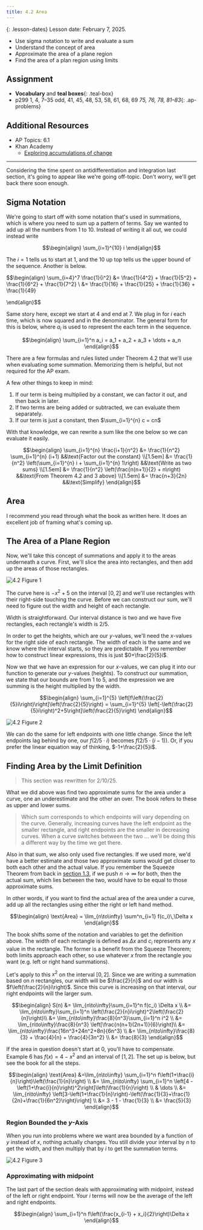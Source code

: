 ```yaml
---
title: 4.2 Area
---
```


{: .lesson-dates}
Lesson date: February 7, 2025.

- Use sigma notation to write and evaluate a sum
- Understand the concept of area
- Approximate the area of a plane region
- Find the area of a plan region using limits

## Assignment

- **Vocabulary** and **teal boxes**{: .teal-box}
- p299 1, 4, 7–35 odd, 41, 45, 48, 53, 58, 61, 68, 69 *75, 76, 78, 81–83*{: .ap-problems}

## Additional Resources

- AP Topics: 6.1
- Khan Academy
  - [Exploring accumulations of change](https://www.khanacademy.org/math/ap-calculus-ab/ab-integration-new/ab-6-1/v/introduction-to-integral-calculus)

---

Considering the time spent on antidifferentiation and integration last section, it's going to appear like we're going off-topic. Don't worry, we'll get back there soon enough.

## Sigma Notation

We're going to start off with some notation that's used in summations, which is where you need to sum up a pattern of terms. Say we wanted to add up all the numbers from 1 to 10. Instead of writing it all out, we could instead write

$$\begin{align}
\sum_{i=1}^{10} i
\end{align}$$

The $i=1$ tells us to start at 1, and the $10$ up top tells us the upper bound of the sequence. Another is below.

$$\begin{align}
\sum_{i=4}^7 \frac{1}{i^2} &= \frac{1}{4^2} + \frac{1}{5^2} + \frac{1}{6^2} + \frac{1}{7^2} \\
&= \frac{1}{16} + \frac{1}{25} + \frac{1}{36} + \frac{1}{49}

\end{align}$$

Same story here, except we start at 4 and end at 7. We plug in for $i$ each time, which is now squared and in the denominator. The general form for this is below, where $a_i$ is used to represent the each term in the sequence.

$$\begin{align}
\sum_{i=1}^n a_i = a_1 + a_2 + a_3 + \dots + a_n
\end{align}$$

There are a few formulas and rules listed under Theorem 4.2 that we'll use when evaluating some summation. Memorizing them is helpful, but not required for the AP exam.

A few other things to keep in mind:

1. If our term is being multiplied by a constant, we can factor it out, and then back in later.
2. If two terms are being added or subtracted, we can evaluate them separately.
3. If our term is just a constant, then $\sum_{i=1}^{n} c = cn$

With that knowledge, we can rewrite a sum like the one below so we can evaluate it easily.

$$\begin{align}
\sum_{i=1}^{n} \frac{i+1}{n^2}  &= \frac{1}{n^2} \sum_{i=1}^{n} (i+1)                               &&\text{Factor out the constant} \\[1.5em]
                                &= \frac{1}{n^2} \left(\sum_{i=1}^{n} i + \sum_{i=1}^{n} 1\right)   &&\text{Write as two sums} \\[1.5em]
                                &= \frac{1}{n^2} \left(\frac{n(n+1)}{2} + n\right)                  &&\text{From Theorem 4.2 and 3 above} \\[1.5em]
                                &= \frac{n+3}{2n}                                                   &&\text{Simplify}
\end{align}$$

## Area

I recommend you read through what the book as written here. It does an excellent job of framing what's coming up.

## The Area of a Plane Region

Now, we'll take this concept of summations and apply it to the areas underneath a curve. First, we'll slice the area into rectangles, and then add up the areas of those rectangles.

![4.2 Figure 1](./img/4.2-figure-1.png)

The curve here is $-x^2 + 5$ on the interval $[0,2]$ and we'll use rectangles with their right-side touching the curve. Before we can construct our sum, we'll need to figure out the width and height of each rectangle.

Width is straightforward. Our interval distance is two and we have five rectangles, each rectangle's width is $2/5$.

In order to get the heights, which are our $y$-values, we'll need the $x$-values for the right side of each rectangle. The width of each is the same and we know where the interval starts, so they are predictable. If you remember how to construct linear expressions, this is just $0+\frac{2}{5}i$.

Now we that we have an expression for our $x$-values, we can plug it into our function to generate our $y$-values (heights). To construct our summation, we state that our bounds are from 1 to 5, and the expression we are summing is the height multiplied by the width.

$$\begin{align}
\sum_{i=1}^{5} \left[f\left(\frac{2}{5}i\right)\right]\left(\frac{2}{5}\right) = \sum_{i=1}^{5} \left[-\left(\frac{2}{5}i\right)^2+5\right]\left(\frac{2}{5}\right)
\end{align}$$

![4.2 Figure 2](./img/4.2-figure-2.png)

We can do the same for left endpoints with one little change. Since the left endpoints lag behind by one, our $f(2/5 \cdot i)$ becomes $f(2/5 \cdot (i-1))$. Or, if you prefer the linear equation way of thinking, $-1+\frac{2}{5}i$.

## Finding Area by the Limit Definition

> This section was rewritten for 2/10/25.

What we did above was find two approximate sums for the area under a curve, one an underestimate and the other an over. The book refers to these as upper and lower sums.

> Which sum corresponds to which endpoints will vary depending on the curve. Generally, increasing curves have the left endpoint as the smaller rectangle, and right endpoints are the smaller in decreasing curves. When a curve switches between the two … we'll be doing this a different way by the time we get there.

Also in that sum, we also only used five rectangles. If we used more, we'd have a better estimate and those two approximate sums would get closer to both each other and the actual value. If you remember the Squeeze Theorem from back in [section 1.3](./1-limits-and-their-properties/1.3-evaluating-limit-analytically.md), if we push $n\to \infty$ for both, then the actual sum, which lies between the two, would have to be equal to those approximate sums.

In other words, if you want to find the actual area of the area under a curve, add up all the rectangles using either the right or left hand method.

$$\begin{align}
\text{Area} = \lim_{n\to\infty} \sum^n_{i=1} f(c_i)\,\Delta x
\end{align}$$

The book shifts some of the notation and variables to get the definition above. The width of each rectangle is defined as $\Delta x$ and $c_i$ represents any $x$ value in the rectangle. The former is a benefit from the Squeeze Theorem; both limits approach each other, so use whatever $x$ from the rectangle you want (e.g. left or right hand summations).

Let's apply to this $x^2$ on the interval $[0,2]$. Since we are writing a summation based on $n$ rectangles, our width will be $\frac{2}{n}$ and our width is $f\left(\frac{2}{n}i\right)$. Since this curve is increasing on that interval, our right endpoints will the larger sum.

$$\begin{align}
S(n) &= \lim_{n\to\infty}\sum_{i=1}^n f(c_i) \Delta x \\
     &= \lim_{n\to\infty}\sum_{i=1}^n \left(\frac{2}{n}i\right)^2\left(\frac{2}{n}\right)\\
     &= \lim_{n\to\infty}\frac{8}{n^3}\sum_{i=1}^n i^2 \\
     &= \lim_{n\to\infty}\frac{8}{n^3} \left[\frac{n(n+1)(2n+1)}{6}\right]\\
     &= \lim_{n\to\infty}\frac{16n^3+24n^2+8n}{6n^3} \\
     &= \lim_{n\to\infty}\frac{8}{3} + \frac{4}{n} + \frac{4}{3n^2} \\
     &= \frac{8}{3}
\end{align}$$

If the area in question doesn't start at $0$, you'll have to compensate. Example 6 has $f(x) = 4 - x^2$ and an interval of $[1,2]$. The set up is below, but see the book for all the steps.

$$\begin{align}
\text{Area} &=\lim_{n\to\infty} \sum_{i=1}^n f\left(1+\frac{i}{n}\right)\left(\frac{1}{n}\right) \\
                   &= \lim_{n\to\infty} \sum_{i=1}^n \left[4 - \left(1+\frac{i}{n}\right)^2\right]\left(\frac{1}{n}\right) \\
                   & \dots \\
                   &= \lim_{n\to\infty} \left[3-\left(1+\frac{1}{n}\right)-\left(\frac{1}{3}+\frac{1}{2n}+\frac{1}{6n^2}\right)\right] \\
                   &= 3 - 1 - \frac{1}{3} \\
                   &= \frac{5}{3}
\end{align}$$

### Region Bounded the $y$-Axis

When you run into problems where we want area bounded by a function of $y$ instead of $x$, nothing actually changes. You still divide your interval by $n$ to get the width, and then multiply that by $i$ to get the summation terms.

![4.2 Figure 3](./img/4.2-figure-3.png)

### Approximating with midpoint

The last part of the section deals with approximating with midpoint, instead of the left or right endpoint. Your $i$ terms will now be the average of the left and right endpoints.

$$\begin{align}
\sum_{i=1}^n f\left(\frac{x_{i-1} + x_i}{2}\right)\Delta x
\end{align}$$
